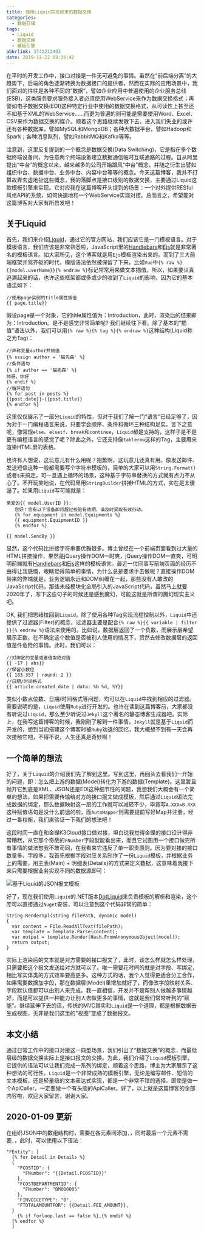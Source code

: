 ```yaml
---
title: 使用Liquid实现简单的数据交换
categories:
  - 数据存储
tags:
  - Liquid
  - 数据交换
  - 模板引擎
abbrlink: 3742212493
date: 2019-12-22 09:36:42
---
```

在平时的开发工作中，接口对接是一件无可避免的事情。虽然在“前后端分离”的大趋势下，后端的角色逐渐转换为数据接口的提供者，然而在实际的应用场景中，我们面对的往往是各种不同的“数据”，譬如企业应用中普遍使用的企业服务总线(ESB)，这类服务要求服务接入者必须使用WebService来作为数据交换格式；再譬如电子数据交换(EDI)这种特定行业中使用的数据交换格式，从可读性上甚至还不如基于XML的WebService......而更为普遍的则可能是需要使用Word、Excel、CSV来作为数据交换的媒介。顺着这个思路继续发散下去，进入我们失业的或许还有各种数据库，譬如MySQL和MongoDB；各种大数据平台，譬如Hadoop和Spark；各种消息队列，譬如RabbitMQ和Kafka等等。

注意到，这里反复提到的一个概念是数据交换(Data Switching)，它是指在多个数据终端设备间，为任意两个终端设备建立数据通信临时互联通路的过程。自从阿里提出“中台”的概念以来，越来越多的公司开始跟风“中台”概念，并随之衍生出譬如组织中台、数据中台、业务中台、内容中台等等的概念。今天这篇博客，我并不打算故弄玄虚地扯这些概念，我的落脚点是接口级别的数据交换，主要通过Liquid这款模板引擎来实现。它对应我在这篇博客开头提到的场景：一个对外提供RESful风格API的系统，如何快速地和一个WebService实现对接。总而言之，希望能对这篇博客对大家有所启发吧！

## 关于Liquid

首先，我们来介绍[Liquid](https://shopify.github.io/liquid)，通过它的官方网站，我们应该它是一门模板语言。对于模板语言，我们应该是非常熟悉啦，JavaScript里的[Handlebars](https://handlebarjs.com)和[Ejs](https://ejs.bootcss.com)就是非常著名的模板语言。如大家所见，这个博客就是用`Ejs`模板渲染出来的。而到了三大前端框架并驾齐驱的时代，模版语法依然被保留了下来，比如`Vue`中`{% raw %}{{model.userName}}{% endraw %}`标记常常用来做文本插值。所以，如果要认真追溯起来的话，也许这些框架都或多或少的收到了`Liquid`的影响，因为它的基本语法如下：

```
//使用page实例的title属性插值
{{ page.title}}
```

假设page是一个对象，它的title属性值为：Introduction，此时，渲染后的结果即为：Introduction。是不是感觉非常简单呢? 我们继续往下看。除了基本的“插值”语法以外，我们可以用`{% raw %}{% tag %}{% endraw %}`这种结构(Liquid称之为Tag)：

```
//声称变量author并赋值
{% sssign author = '猫先森' %}
//条件语句
{% if author == '猫先森' %}
帅哥，你好
{% endif %}
//循环语句
{% for post in posts %}
{{post.date}}-{{post.title}}
{% endfor %}
```

这里仅仅展示了一部分`Liquid`的特性，但对于我们了解一门“语言”已经足够了，因为对于一门编程语言来说，只要学会顺序、条件和循环三种结构足矣。言下之意呢，像常规`else`、`elseif`、`break`和`continue`，`Liquid`都是支持的，这样子是不是更有编程语言的感觉了呢？除此之外，它还支持像`tablerow`这样的Tag，主要用来渲染HTML里的表格。

也许有人想说，这玩意儿有什么用呢？抱歉啊，这玩意儿还真有用。像发送邮件、发送短信这种一般都需要写个字符串模板的，简单的大家可以用`String.Format()`或者`$`来搞定，可一旦遇上循环的场景，这种基于字符串替换的方式就有点力不从心了。不开玩笑地说，在代码里用`StringBuilder`拼接HTML的方式，实在是太傻逼了。如果用`Liquid`写可能就是：

```
亲爱的{{ model.UserID }}:
   您好！您有以下设备即将超过校验有效期，请及时采取有效行动。
   {% for equipment in model.Equipments %}
   {{ equipment.EquipmentID }}
   {% endfor %}
   
{{ model.SendBy }}
```

显然，这个代码比拼接字符串要优雅很多。博主曾经在一个前端页面看到过大量的HTML拼接操作，果然是jQuery操作DOM一时爽，jQuery操作DOM一直爽，可明明前端就有[Handlebars](https://handlebarjs.com)和[Ejs](https://ejs.bootcss.com)这样的模板语言。最近一位同事写前端页面的经历不由得让我感慨，眼睛觉得简单的事情，为什么总是要求手去做呢？直接操作DOM带来的弊端就是，业务逻辑永远和DOM纠缠在一起，那些没有人敢改的JavaScript代码，那些未经模块化全局引入的JavaScript代码，虽然马上就要2020年了，写下这些句子的时候还是感到魔幻，可能这就是所谓的魔幻现实主义吧。

OK, 我们把思绪拉回到`Liquid`。除了使用各种Tag实现流程控制以外，`Liquid`中还提供了过滤器(Filter)的概念，过滤器主要是配合`{% raw %}{{ variable | filter }}{% endraw %}`语法来使用的。比如说，数据层返回了一个负数，而展示层希望展示正数，在不确定这个数值是否被别人使用的情况下，贸然去修改数据层的返回值是件危险的事情。此时，我们可以：

```
//对绑定的变量或者值取绝对值
{{ -17 | abs}}
//保留小数位
{{ 183.357 | round: 2 }}
//日期/时间格式
{{ article.created_date | data: %b %d, %Y}}
```

类似小数点位数、日期/时间格式等问题，均可以在`Liquid`中找到相应的过滤器。需要说明的是，`Liquid`使用`Ruby`进行开发的。也许在读到这篇博客前，大家都没有听说过`Liquid`，那么至少听说过`Jekyll`这个著名的静态博客生成器吧。实际上，在我写这篇博客的时候，我刚刚了解到一件事情，`Jekyll`就是基于`Liquid`而开发的，想到当初搭建这个博客时被`Ruby`劝退的回忆，我大概想不到有一天会再次接触它吧，不得不说，人生还真是奇妙啊！

## 一个简单的想法

好了，关于`Liquid`的介绍我们先了解到这里。写到这里，再回头去看我们一开始的问题，即：怎么把上游的数据(Model)转化为下游的数据(Template)。这里暂且抛开它到底是XML、JSON还是EDI这种细节性的问题，我想我们大概会有一个简单的想法，如果把需要传输给对方的接口报文做成模板，然后通过`Liquid`语法完成数据的绑定，那么数据映射这一层的工作就可以减轻不少，毕竟写`A.XXX=B.XXX`这种赋值语句是没什么前途的啦，而`AutoMapper`则需要提前写好Map并注册，经过一番权衡，我们来验证一下我们的想法吧！

这段时间一直在和金蝶K3Cloud接口做对接，坦白说我觉得金蝶的接口设计得非常糟糕，从它那个奇葩的`FNumber`字段就能看出来，而且它试图用一个接口做完所有事情的做法恕我不敢苟同，在我看来它违反了单一职责原则。因为要对接的接口数量多、字段多，我首先根据字段对应关系制作了一份`Liquid`模板，并根据业务上的需要，用主表(Main) + 明细表(Details)的方式来定义数据，这意味着我接下来只需要根据业务实现不同的数据源即可：

![基于Liquid的JSON报文模板](https://i.loli.net/2019/12/23/HABb1GTJ3NCwedR.png)


好了，现在我们使用`Liquid`的.NET版本[DotLiquid](http://dotliquidmarkup.org)来负责模板的解析和渲染，这个库可以直接通过`Nuget`安装，可以注意到这个代码非常的简单：

```CSharp
string RenderTpl(string filePath, dynamic model)
{
  var content = File.ReadAllText(filePath);
  var template = Template.Parse(content);
  var output = template.Render(Hash.FromAnonymousObject(model));
  return output;
}
```

实际上渲染后的文本就是对方需要的接口报文了，此时，该怎么样就怎么样处理，只需要把这个报文发送给对方就可以了。唯一需要花时间的就是对字段、写绑定，相比写实体类的方式效率要高更多。这种方式的话，我个人觉得更适合分工合作，如果需要数据加字段，那在数据层(Model)里增加就好了，而像改字段映射关系、字段默认值都可以由别人来完成。我一直相信，开发并不是帮别人做越多事情越好，而是可以提供一种能力让别人去做更多的事情，这就是我们常常听到的“赋能”。继续延伸下去的话，传统的MVC其实和`Liquid`是一个道理，都是根据数据去生成视图，无非是我们这里的"视图"变成了数据报文。

## 本文小结
通过日常工作中的接口对接这一典型场景，我们引出了“数据交换”的概念，而最低层级的数据交换实际上是接口报文的交换。为此，我们介绍了`Liquid`模板引擎，它提供的语法可以让我们完成一系列的绑定，顺着这个思路，博主为大家展示了这种想法的可行性。`Liquid`是一个非常成熟的模板引擎，无论是编写邮件、短信的文本模板，还是轻量级的文本表达式实现，都是一个非常不错的选择。即使是做一个ApiCaller，一定要做一个有头脑的ApiCaller。好了，以上就是这篇博客的全部内容啦，欢迎大家留言，谢谢大家。

## 2020-01-09 更新
在组织JSON中的数组结构时，需要在各元素间添加`,`，同时最后一个元素不需要`,`，此时，可以使用以下语法：
```
"FEntity": [
  {% for Detail in Details %}
  {
    "FCOSTID": {
      "FNumber": "{{Detail.FCOSTID}}"
    },
    "FCOSTDEPARTMENTID": {
      "FNumber": "BM000005"
    },
    "FINVOICETYPE": "0",
    "FTOTALAMOUNTFOR": {{Detail.FEE_AMOUNT}},
  }
	{% if forloop.last == false %},{% endif %}
  {% endfor %}
  ]
```
